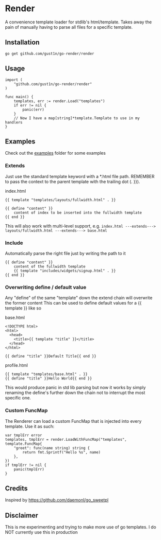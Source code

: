 Render
========

A convenience template loader for stdlib's html/template. Takes away the pain of manually having to parse all files for a specific template.

## Installation
```go get github.com/gust1n/go-render/render```

## Usage
    import (
        "github.com/gust1n/go-render/render"
    )

    func main() {
        templates, err := render.Load("templates")
        if err != nil {
            panic(err)
        }
        // Now I have a map[string]*template.Template to use in my handlers
    }

## Examples
Check out the [examples](https://github.com/gust1n/go-render/tree/master/examples) folder for some examples

### Extends
Just use the standard template keyword with a *.html file path.
REMEMBER to pass the context to the parent template with the trailing dot (. }}).

index.html
	
	{{ template "templates/layouts/fullwidth.html" . }}

	{{ define "content" }}
	    content of index to be inserted into the fullwidth template
	{{ end }}

This will also work with multi-level support, e.g. 
```index.html ---extends---> layouts/fullwidth.html ---extends---> base.html```

### Include
Automatically parse the right file just by writing the path to it

    {{ define "content" }}
        content of the fullwidth template
        {{ template "includes/widgets/signup.html" . }}
    {{ end }}

### Overwriting define / default value
Any "define" of the same "template" down the extend chain will overwrite the former content
This can be used to define default values for a {{ template }} like so

base.html

    <!DOCTYPE html>
	<html>
	  <head>
	    <title>{{ template "title" }}</title>
	  </head>
	</html>

	{{ define "title" }}Default Title{{ end }}

profile.html

    {{ template "templates/base.html" . }}
    {{ define "title" }}Hello World{{ end }}

This would produce panic in std lib parsing but now it works by simply renaming the define's further down the chain not to interrupt the most specific one.

### Custom FuncMap
The Renderer can load a custom FuncMap that is injected into every template. Use it as such:

	var tmplErr error
    templates, tmplErr = render.LoadWithFuncMap("templates", template.FuncMap{
        "greet": func(name string) string {
            return fmt.Sprintf("Hello %s", name)
        },
    })
    if tmplErr != nil {
        panic(tmplErr)
    }

## Credits
Inspired by https://github.com/daemonl/go_sweetpl

## Disclaimer
This is me experimenting and trying to make more use of go templates. I do NOT currently use this in production
